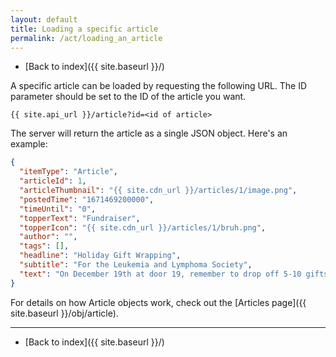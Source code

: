 ```yaml
---
layout: default
title: Loading a specific article
permalink: /act/loading_an_article
---
```

- [Back to index]({{ site.baseurl }}/)

A specific article can be loaded by requesting the following URL. The ID parameter should be set to the ID of the article you want.
```
{{ site.api_url }}/article?id=<id of article>
```
The server will return the article as a single JSON object. Here's an example:
```json
{
  "itemType": "Article",
  "articleId": 1,
  "articleThumbnail": "{{ site.cdn_url }}/articles/1/image.png",
  "postedTime": "1671469200000",
  "timeUntil": "0",
  "topperText": "Fundraiser",
  "topperIcon": "{{ site.cdn_url }}/articles/1/bruh.png",
  "author": "",
  "tags": [],
  "headline": "Holiday Gift Wrapping",
  "subtitle": "For the Leukemia and Lymphoma Society",
  "text": "On December 19th at door 19, remember to drop off 5-10 gifts to be wrapped for a donation via cash, check, or CashApp. You may bring your own wrapping paper if it is specific to your kid. All proceeds go to the Leukemia and Lymphoma Society"
}
```
For details on how Article objects work, check out the [Articles page]({{ site.baseurl }}/obj/article).

---
- [Back to index]({{ site.baseurl }}/)
